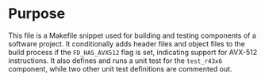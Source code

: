 # Purpose
This file is a Makefile snippet used for building and testing components of a software project. It conditionally adds header files and object files to the build process if the `FD_HAS_AVX512` flag is set, indicating support for AVX-512 instructions. It also defines and runs a unit test for the `test_r43x6` component, while two other unit test definitions are commented out.
